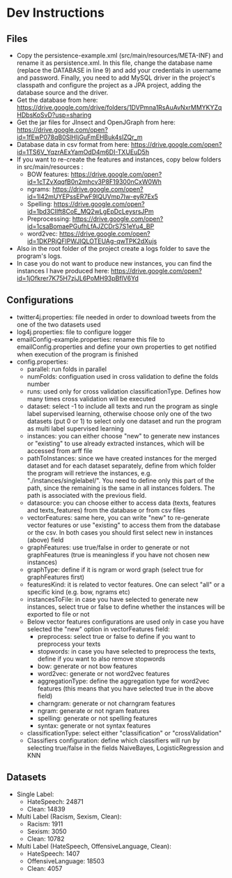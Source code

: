 # Dev Instructions

## Files
* Copy the persistence-example.xml (src/main/resources/META-INF) and rename it as persistence.xml. In this file, 
change the database name (replace the DATABASE in line 9) and add your credentials in username and password. 
Finally, you need to add MySQL driver in the project's classpath and configure the project as a JPA project, 
adding the database source and the driver.
* Get the database from here: https://drive.google.com/drive/folders/1DVPmna1RsAuAvNxrMMYKYZqHDbsKoSvD?usp=sharing
* Get the jar files for JInsect and OpenJGraph from here: https://drive.google.com/open?id=1fEwP078qB0SlHIjGuFmEHBuk4sIZQr_m
* Database data in csv format from here: https://drive.google.com/open?id=1TS6V_YqzrAExYamOdD4m6DI-TXUEuD5h
* If you want to re-create the features and instances, copy below folders in src/main/resources :
    * BOW features: https://drive.google.com/open?id=1cTZvXqqfB0n2mhcv3P8F19300nCxW0Wh
    * ngrams: https://drive.google.com/open?id=1l42mUYEPssEPwF9IQUVmp7Iw-eyR7Ex5
    * Spelling: https://drive.google.com/open?id=1bd3CIIft8CoE_MQ2wLgEpDcLeysrsJPm
    * Preprocessing: https://drive.google.com/open?id=1csaBomaePGufhLfAJZCDrS7S1eYu4_BP
    * word2vec: https://drive.google.com/open?id=1DKPRjQFIPWJIQLOTEUAg-qwTPK2dXujs
* Also in the root folder of the project create a logs folder to save the program's logs.
* In case you do not want to produce new instances, you can find the instances I have produced here: https://drive.google.com/open?id=1jOfkrer7K75H7zjJL6PoMH93pBflV6Yd

## Configurations

* twitter4j.properties: file needed in order to download tweets from the one of the two datasets used
* log4j.properties: file to configure logger
* emailConfig-example.properties: rename this file to emailConfig.properties and define your own properties to get notified when execution of the program is finished
* config.properties: 
	* parallel: run folds in parallel
	* numFolds: configuation used in cross validation to define the folds number
	* runs: used only for cross validation classificationType. Defines how many times cross validation will be executed
	* dataset: select -1 to include all texts and run the program as single label supervised learning, otherwise choose only one of the two datasets (put 0 or 1) to select only one dataset and run the program as multi label supervised learning
	* instances: you can either choose "new" to generate new instances or "existing" to use already extracted instances, which will be accessed from arff file
	* pathToInstances: since we have created instances for the merged dataset and for each dataset separately, define from which folder the program will retrieve the instances, e.g. "./instances/singlelabel/". You need to define only this part of the path, since the remaining is the same in all instances folders. The path is associated with the previous field.
	* datasource: you can choose either to access data (texts, features and texts_features) from the database or from csv files
	* vectorFeatures: same here, you can write "new" to re-generate vector features or use "existing" to access them from the database or the csv. In both cases you should first select new in instances (above) field
	* graphFeatures: use true/false in order to generate or not graphFeatures (true is meaningless if you have not chosen new instances)
	* graphType: define if it is ngram or word graph (select true for graphFeatures first)
	* featuresKind: it is related to vector features. One can select "all" or a specific kind (e.g. bow, ngrams etc)
	* instancesToFile: in case you have selected to generate new instances, select true or false to define whether the instances will be exported to file or not
	* Below vector features configurations are used only in case you have selected the "new" option in vectorFeatures field:
		* preprocess: select true or false to define if you want to preprocess your texts
		* stopwords: in case you have selected to preprocess the texts, define if you want to also remove stopwords
		* bow: generate or not bow features
		* word2vec: generate or not word2vec features
		* aggregationType: define the aggregation type for word2vec features (this means that you have selected true in the above field)
		* charngram: generate or not charngram features
		* ngram: generate or not ngram features
		* spelling: generate or not spelling features
		* syntax: generate or not syntax features
	* classificationType: select either "classification" or "crossValidation"
	* Classifiers configuration: define which classifiers will run by selecting true/false in the fields NaiveBayes, LogisticRegression and KNN
	
## Datasets

* Single Label:
	* HateSpeech: 24871
	*  Clean: 14839
* Multi Label (Racism, Sexism, Clean):
	* Racism: 1911
	* Sexism: 3050
   	* Clean: 10782
* Multi Label (HateSpeech, OffensiveLanguage, Clean):
   	* HateSpeech: 1407
   	* OffensiveLanguage: 18503
   	* Clean: 4057